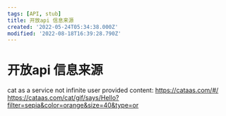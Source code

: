 ```yaml
---
tags: [API, stub]
title: 开放api 信息来源
created: '2022-05-24T05:34:38.000Z'
modified: '2022-08-18T16:39:28.790Z'
---
```


# 开放api 信息来源

cat as a service not infinite user provided content:
https://cataas.com/#/
https://cataas.com/cat/gif/says/Hello?filter=sepia&color=orange&size=40&type=or

